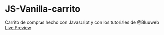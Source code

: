 # JS-Vanilla-carrito
Carrito de compras hecho con Javascript 
y con los tutoriales de @Bluuweb\
[Live Preview](https://ojitxslml.github.io/JS-Vanilla-carrito/)
